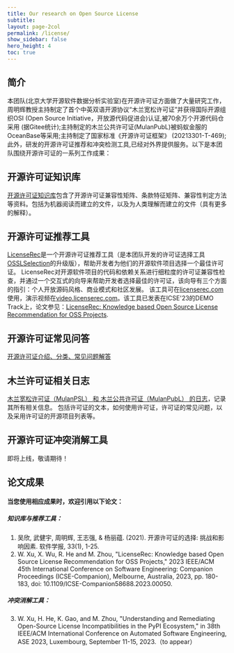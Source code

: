 ```yaml
---
title: Our research on Open Source License
subtitle:
layout: page-2col
permalink: /license/
show_sidebar: false
hero_height: 4
toc: true
---
```


## 简介

本团队(北京大学开源软件数据分析实验室)在开源许可证方面做了大量研究工作，周明辉教授主持制定了首个中英双语开源协议“木兰宽松许可证”并获得国际开源组织OSI (Open Source Initiative，开放源代码促进会)认证,被70余万个开源代码仓采用 (据Gitee统计);主持制定的木兰公共许可证(MulanPubL)被蚂蚁金服的OceanBase等采用;主持制定了国家标准《开源许可证框架》 (20213301-T-469);此外，研发的开源许可证推荐和冲突检测工具,已经对外界提供服务。以下是本团队围绕开源许可证的一系列工作成果：

## 开源许可证知识库

[开源许可证知识库](https://github.com/osslab-pku/RecLicense/tree/master/knowledge_base)包含了开源许可证兼容性矩阵、条款特征矩阵、兼容性判定方法等资料。包括为机器阅读而建立的文件，以及为人类理解而建立的文件（具有更多的解释）。

## 开源许可证推荐工具

[LicenseRec](https://github.com/osslab-pku/RecLicense)是一个开源许可证推荐工具（是本团队开发的许可证选择工具[OSSLSelection](https://github.com/osslab-pku/OSSLSelection)的升级版），帮助开发者为他们的开源软件项目选择一个最佳许可证。 LicenseRec对开源软件项目的代码和依赖关系进行细粒度的许可证兼容性检查，并通过一个交互式的向导来帮助开发者选择最佳的许可证，该向导有三个方面的指引：个人开放源码风格、商业模式和社区发展。
该工具可在[licenserec.com](https://licenserec.com/)使用，演示视频在[video.licenserec.com](https://video.licenserec.com/)。该工具已发表在ICSE'23的DEMO Track上，论文参见：[LicenseRec: Knowledge based Open Source License Recommendation for OSS Projects](https://ieeexplore.ieee.org/abstract/document/10172799).

## 开源许可证常见问答
[开源许可证介绍、分类、常见问题解答](https://github.com/osslab-pku/OpenSourceLicense-FQA/blob/master/open-source-license-fqa.md)

## 木兰许可证相关日志
[木兰宽松许可证（MulanPSL） 和 木兰公共许可证（MulanPubL） 的日志](https://github.com/osslab-pku/mulanlicense-log)，记录其所有相关信息。 包括许可证的文本，如何使用许可证，许可证的常见问题，以及采用许可证的开源项目列表等。

## 开源许可证冲突消解工具
即将上线，敬请期待！

## 论文成果

#### 当您使用相应成果时，欢迎引用以下论文：
##### 知识库与推荐工具：
1. 吴欣, 武健宇, 周明辉, 王志强, & 杨丽蕴. (2021). 开源许可证的选择: 挑战和影响因素. 软件学报, 33(1), 1-25.
2. W. Xu, X. Wu, R. He and M. Zhou, "LicenseRec: Knowledge based Open Source License Recommendation for OSS Projects," 2023 IEEE/ACM 45th International Conference on Software Engineering: Companion Proceedings (ICSE-Companion), Melbourne, Australia, 2023, pp. 180-183, doi: 10.1109/ICSE-Companion58688.2023.00050.


##### 冲突消解工具：

3. W. Xu, H. He, K. Gao, and M. Zhou, "Understanding and Remediating Open-Source License Incompatibilities in the PyPI Ecosystem," in 38th IEEE/ACM International Conference on Automated Software Engineering, ASE 2023, Luxembourg, September 11-15, 2023.（to appear）

